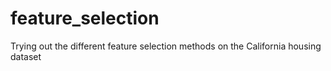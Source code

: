 # feature_selection
 Trying out the different feature selection methods on the California housing dataset
